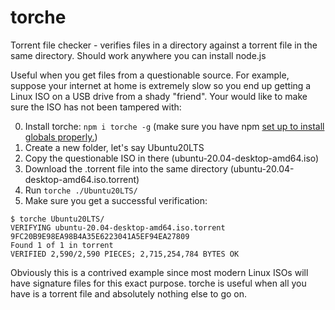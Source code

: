 # torche
Torrent file checker - verifies files in a directory against a torrent file in the same directory. Should work anywhere you can install node.js

Useful when you get files from a questionable source. For example, suppose your internet at home is extremely slow so you end up getting a Linux ISO on a USB drive from a shady "friend". Your would like to make sure the ISO has not been tampered with:

0. Install torche: `npm i torche -g` (make sure you have npm [set up to install globals properly.](https://docs.npmjs.com/resolving-eacces-permissions-errors-when-installing-packages-globally))
1. Create a new folder, let's say Ubuntu20LTS
2. Copy the questionable ISO in there (ubuntu-20.04-desktop-amd64.iso)
3. Download the .torrent file into the same directory (ubuntu-20.04-desktop-amd64.iso.torrent)
4. Run `torche ./Ubuntu20LTS/`
5. Make sure you get a successful verification:
```
$ torche Ubuntu20LTS/
VERIFYING ubuntu-20.04-desktop-amd64.iso.torrent
9FC20B9E98EA98B4A35E6223041A5EF94EA27809
Found 1 of 1 in torrent
VERIFIED 2,590/2,590 PIECES; 2,715,254,784 BYTES OK
```

Obviously this is a contrived example since most modern Linux ISOs will have signature files for this exact purpose. torche is useful when all you have is a torrent file and absolutely nothing else to go on.
